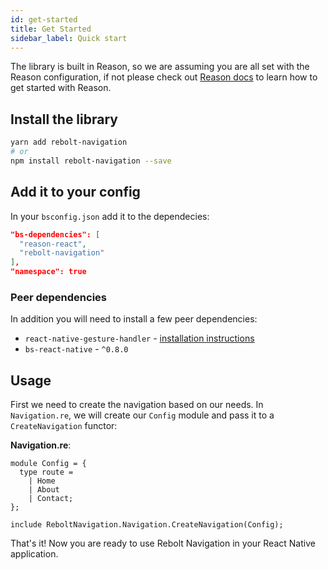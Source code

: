 ```yaml
---
id: get-started
title: Get Started
sidebar_label: Quick start
---
```


The library is built in Reason, so we are assuming you are all set with the Reason configuration, if not please check out [Reason docs](https://reasonml.github.io) to learn how to get started with Reason.

## Install the library

```sh
yarn add rebolt-navigation
# or
npm install rebolt-navigation --save
```

## Add it to your config

In your `bsconfig.json` add it to the dependecies:

```json
"bs-dependencies": [
  "reason-react",
  "rebolt-navigation"
],
"namespace": true
```

### Peer dependencies

In addition you will need to install a few peer dependencies:

- `react-native-gesture-handler` - [installation instructions](https://github.com/kmagiera/react-native-gesture-handler#installation)
- `bs-react-native` - `^0.8.0`

## Usage

First we need to create the navigation based on our needs.
In `Navigation.re`, we will create our `Config` module and pass it to a `CreateNavigation` functor:

**Navigation.re**:

```reason
module Config = {
  type route =
    | Home
    | About
    | Contact;
};

include ReboltNavigation.Navigation.CreateNavigation(Config);
```

That's it! Now you are ready to use Rebolt Navigation in your React Native application.
